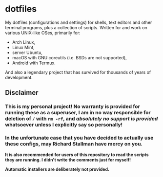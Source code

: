 # dotfiles

My dotfiles (configurations and settings) for shells, text editors and other terminal programs, plus
a collection of scripts. Written for and work on various UNIX-like OSes, primarily for:

- Arch Linux,
- Linux Mint,
- server Ubuntu,
- macOS with GNU coreutils (i.e. BSDs are not supported),
- Android with Termux.

And also a legendary project that has survived for thousands of years of development.

## Disclaimer

### **This is my personal project! No warranty is provided for running these as a superuser, I am in no way responsible for deletion of `/` with `rm -rf`, and _absolutely no support is provided_ whatsoever unless I explicitly say so personally!**

### In the unfortunate case that you have decided to actually use these configs, may Richard Stallman have mercy on you.

**It is also recommended for users of this repository to read the scripts they are running. I didn't
write the comments just for myself!**

**Automatic installers are deliberately not provided.**
